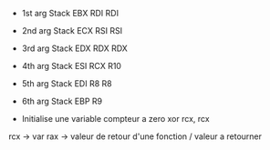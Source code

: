 -  1st arg           Stack           EBX               RDI            RDI
-  2nd arg           Stack           ECX               RSI            RSI
-  3rd arg           Stack           EDX               RDX            RDX
-  4th arg           Stack           ESI               RCX            R10
-  5th arg           Stack           EDI               R8             R8
-  6th arg           Stack           EBP               R9

- Initialise une variable compteur a zero
xor		rcx, rcx


rcx -> var
rax -> valeur de retour d'une fonction / valeur a retourner
